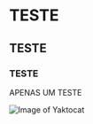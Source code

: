 # TESTE

## TESTE

### TESTE

APENAS UM TESTE

![Image of Yaktocat](https://octodex.github.com/images/yaktocat.png)
